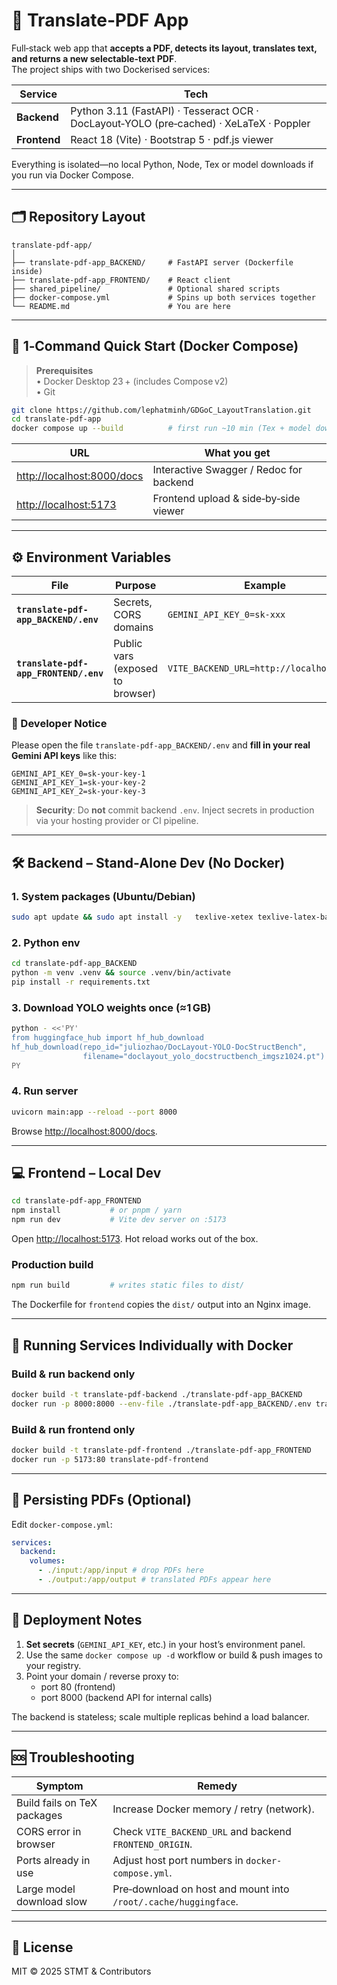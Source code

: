 # 📄 Translate‑PDF App

Full‑stack web app that **accepts a PDF, detects its layout, translates text, and returns a new selectable‑text PDF**.  
The project ships with two Dockerised services:

| Service      | Tech                                                                                    |
| ------------ | --------------------------------------------------------------------------------------- |
| **Backend**  | Python 3.11 (FastAPI) · Tesseract OCR · DocLayout‑YOLO (pre‑cached) · XeLaTeX · Poppler |
| **Frontend** | React 18 (Vite) · Bootstrap 5 · pdf.js viewer                                           |

Everything is isolated—no local Python, Node, Tex or model downloads if you run via Docker Compose.

---

## 🗂️ Repository Layout

```
translate-pdf-app/
│
├── translate-pdf-app_BACKEND/     # FastAPI server (Dockerfile inside)
├── translate-pdf-app_FRONTEND/    # React client
├── shared_pipeline/               # Optional shared scripts
├── docker-compose.yml             # Spins up both services together
└── README.md                      # You are here
```

---

## 🚀 1‑Command Quick Start (Docker Compose)

> **Prerequisites**  
> • Docker Desktop 23 + (includes Compose v2)  
> • Git

```bash
git clone https://github.com/lephatminh/GDGoC_LayoutTranslation.git
cd translate-pdf-app
docker compose up --build          # first run ~10 min (Tex + model download)
```

| URL                          | What you get                            |
| ---------------------------- | --------------------------------------- |
| <http://localhost:8000/docs> | Interactive Swagger / Redoc for backend |
| <http://localhost:5173>      | Frontend upload & side‑by‑side viewer   |

---

## ⚙️ Environment Variables

| File                                  | Purpose                          | Example                                  |
| ------------------------------------- | -------------------------------- | ---------------------------------------- |
| **`translate-pdf-app_BACKEND/.env`**  | Secrets, CORS domains            | `GEMINI_API_KEY_0=sk‑xxx`                |
| **`translate-pdf-app_FRONTEND/.env`** | Public vars (exposed to browser) | `VITE_BACKEND_URL=http://localhost:8000` |

### 📌 Developer Notice

Please open the file `translate-pdf-app_BACKEND/.env` and **fill in your real Gemini API keys** like this:

```env
GEMINI_API_KEY_0=sk-your-key-1
GEMINI_API_KEY_1=sk-your-key-2
GEMINI_API_KEY_2=sk-your-key-3
```

> **Security**: Do **not** commit backend `.env`. Inject secrets in production via your hosting provider or CI pipeline.

---

## 🛠️ Backend – Stand‑Alone Dev (No Docker)

### 1. System packages (Ubuntu/Debian)

```bash
sudo apt update && sudo apt install -y   texlive-xetex texlive-latex-base texlive-extra-utils   poppler-utils tesseract-ocr libgl1 libglib2.0-0
```

### 2. Python env

```bash
cd translate-pdf-app_BACKEND
python -m venv .venv && source .venv/bin/activate
pip install -r requirements.txt
```

### 3. Download YOLO weights once (≈1 GB)

```bash
python - <<'PY'
from huggingface_hub import hf_hub_download
hf_hub_download(repo_id="juliozhao/DocLayout-YOLO-DocStructBench",
                filename="doclayout_yolo_docstructbench_imgsz1024.pt")
PY
```

### 4. Run server

```bash
uvicorn main:app --reload --port 8000
```

Browse <http://localhost:8000/docs>.

---

## 💻 Frontend – Local Dev

```bash
cd translate-pdf-app_FRONTEND
npm install           # or pnpm / yarn
npm run dev           # Vite dev server on :5173
```

Open <http://localhost:5173>. Hot reload works out of the box.

### Production build

```bash
npm run build         # writes static files to dist/
```

The Dockerfile for `frontend` copies the `dist/` output into an Nginx image.

---

## 🐳 Running Services Individually with Docker

### Build & run backend only

```bash
docker build -t translate-pdf-backend ./translate-pdf-app_BACKEND
docker run -p 8000:8000 --env-file ./translate-pdf-app_BACKEND/.env translate-pdf-backend
```

### Build & run frontend only

```bash
docker build -t translate-pdf-frontend ./translate-pdf-app_FRONTEND
docker run -p 5173:80 translate-pdf-frontend
```

---

## 📂 Persisting PDFs (Optional)

Edit `docker-compose.yml`:

```yaml
services:
  backend:
    volumes:
      - ./input:/app/input # drop PDFs here
      - ./output:/app/output # translated PDFs appear here
```

---

## 🧩 Deployment Notes

1. **Set secrets** (`GEMINI_API_KEY`, etc.) in your host’s environment panel.
2. Use the same `docker compose up -d` workflow or build & push images to your registry.
3. Point your domain / reverse proxy to:
   - port 80 (frontend)
   - port 8000 (backend API for internal calls)

The backend is stateless; scale multiple replicas behind a load balancer.

---

## 🆘 Troubleshooting

| Symptom                     | Remedy                                                          |
| --------------------------- | --------------------------------------------------------------- |
| Build fails on TeX packages | Increase Docker memory / retry (network).                       |
| CORS error in browser       | Check `VITE_BACKEND_URL` and backend `FRONTEND_ORIGIN`.         |
| Ports already in use        | Adjust host port numbers in `docker-compose.yml`.               |
| Large model download slow   | Pre‑download on host and mount into `/root/.cache/huggingface`. |

---

## 📜 License

MIT © 2025 STMT & Contributors
